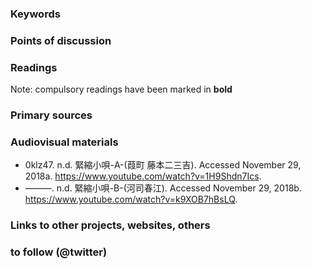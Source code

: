 ### Keywords


### Points of discussion


### Readings
Note: compulsory readings have been marked in **bold**


### Primary sources


### Audiovisual materials

* 0klz47. n.d. 緊縮小唄-A-(葭町 藤本二三吉). Accessed November 29, 2018a. https://www.youtube.com/watch?v=1H9Shdn7Ics.
* ———. n.d. 緊縮小唄-B-(河司春江). Accessed November 29, 2018b. https://www.youtube.com/watch?v=k9XOB7hBsLQ.


### Links to other projects, websites, others


### to follow (@twitter)



